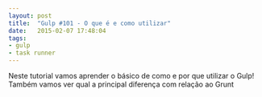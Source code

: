 ```yaml
---
layout: post
title:  "Gulp #101 - O que é e como utilizar"
date:   2015-02-07 17:48:04
tags: 
- gulp 
- task runner
---
```

Neste tutorial vamos aprender o básico de como e por que utilizar o Gulp! Também
vamos ver qual a principal diferença com relação ao Grunt